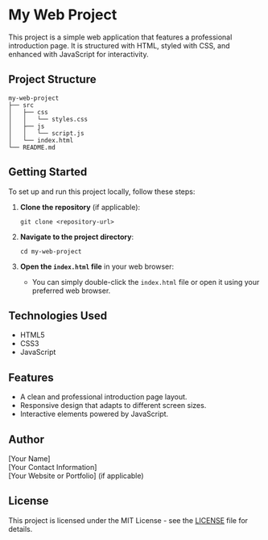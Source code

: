 # My Web Project

This project is a simple web application that features a professional introduction page. It is structured with HTML, styled with CSS, and enhanced with JavaScript for interactivity.

## Project Structure

```
my-web-project
├── src
│   ├── css
│   │   └── styles.css
│   ├── js
│   │   └── script.js
│   └── index.html
└── README.md
```

## Getting Started

To set up and run this project locally, follow these steps:

1. **Clone the repository** (if applicable):
   ```
   git clone <repository-url>
   ```

2. **Navigate to the project directory**:
   ```
   cd my-web-project
   ```

3. **Open the `index.html` file** in your web browser:
   - You can simply double-click the `index.html` file or open it using your preferred web browser.

## Technologies Used

- HTML5
- CSS3
- JavaScript

## Features

- A clean and professional introduction page layout.
- Responsive design that adapts to different screen sizes.
- Interactive elements powered by JavaScript.

## Author

[Your Name]  
[Your Contact Information]  
[Your Website or Portfolio] (if applicable)

## License

This project is licensed under the MIT License - see the [LICENSE](LICENSE) file for details.